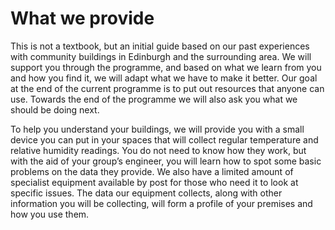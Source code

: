 # What we provide

This is not a textbook, but an initial guide based on our past experiences with community buildings in Edinburgh and the surrounding area.  We will support you through the programme, and based on what we learn from you and how you find it, we will adapt what we have to make it better.  Our goal at the end of the current programme is to put out resources that anyone can use.  Towards the end of the programme we will also ask you what we should be doing next.  

To help you understand your buildings, we will provide you with a small device you can put in your spaces that will collect regular temperature and relative humidity readings.  You do not need to know how they work, but with the aid of your group’s engineer, you will learn how to spot some basic problems on the data they provide.  We also have a limited amount of specialist equipment available by post for those who need it to look at specific issues.  The data our equipment collects, along with other information you will be collecting, will form a profile of your premises and how you use them.  
